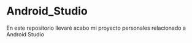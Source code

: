 # Android_Studio
En este repositorio llevaré acabo mi proyecto personales relacionado a Android Studio
